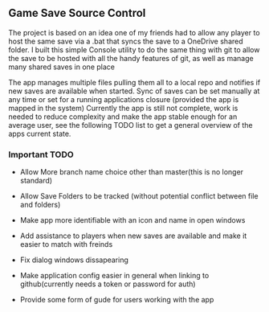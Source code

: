 ## Game Save Source Control 

  

The project is based on an idea one of my friends had to allow any player to host the same save via a .bat that syncs the save to a OneDrive shared folder. I built this simple Console utility to do the same thing with git to allow the save to be hosted with all the handy features of git, as well as manage many shared saves in one place 

The app manages multiple files pulling them all to a local repo and notifies if new saves are available when started. Sync of saves can be set manually at any time or set for a running applications closure (provided the app is mapped in the system) 
Currently the app is still not complete, work is needed to reduce complexity and make the app stable enough for an average user, see the following TODO list to get a general overview of the apps current state.

### Important TODO

- Allow More branch name choice other than master(this is no longer standard)

- Allow Save Folders to be tracked (without potential conflict between file and folders) 

- Make app more identifiable with an icon and name in open windows

- Add assistance to players when new saves are available and make it easier to match with freinds

- Fix dialog windows dissapearing

- Make application config easier in general when linking to github(currently needs a token or password for auth)

- Provide some form of gude for users working with the app